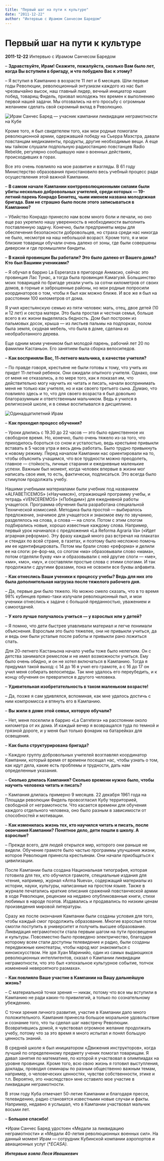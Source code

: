```yaml
---
title: "Первый шаг на пути к культуре"
date: "2011-12-22"
author: "Интервью с Ирамом Санчесом Баредом"
---
```


# Первый шаг на пути к культуре

**2011-12-22** Интервью с Ирамом Санчесом Баредом

– **Здравствуйте, Ирам! Скажите, пожалуйста, сколько Вам было лет, когда Вы вступили в бригаду, и что побудило Вас к этому?**

– Я вступил в Кампанию в возрасте 11 лет и 6 месяцев. Шли первые годы Революции, революционный энтузиазм каждого из нас был чрезвычайно высок, наш главный лидер, вечный инициатор наших побед, товарищ Фидель, призвал молодежь тех времен к выполнению первой нашей задачи. Мы отозвались на его просьбу с огромным желанием сделать свой скромный вклад в Революцию.

![Ирам Санчес Баред — учасник кампании ликвидации неграмотности на Кубе](images/cuba_alfabetizacion/hiram-2.jpg)

Кроме того, я был свидетелем того, как мои родные помогали революционной армии, одержавшей победу на Сьерра Маэстра, давали повстанцам медикаменты, продукты, другие необходимые вещи. А еще мы тайком слушали подпольную радиостанцию повстанцев Radio Rebelde, регулярно сообщавшую нам о военных действиях, происходивших в горах.

Все это очень повлияло на мое развитие и взгляды. В 61 году Министерство образования приостановило весь учебный процесс ради осуществления этой важной Кампании.

– **В самом начале Кампании контрреволюционными силами были убиты несколько добровольных учителей, среди которых — 19-летний парень Конрадо Бенитец, чьим именем названа молодежная бригада. Вам не страшно было после этого записываться в Кампанию?**

– Убийство Конрадо принесло нам всем много боли и печали, но оно еще раз укрепило нашу уверенность в необходимости выполнить поставленную задачу. Конечно, были предприняты меры для обеспечения безопасности добровольцев, но страха среди нас никогда не было, несмотря на наш небольшой возраст. Кроме того, я и мои близкие товарищи обучали очень далеко от зоны, где были совершены диверсии и где промышляли бандиты.

– **В какой провинции Вы работали? Это было далеко от Вашего дома? Кто был Вашими учениками?**

– Я обучал в баррио La Esperanza в пригороде Анмасио, сейчас это провинция Лас Тунас, а тогда была провинция Камагуэй. Большинство моих товарищей по бригаде уехали учить за сотни километров от своих домов, в горные и заброшенные районы, но мои родные попросили координаторов о том, чтобы я был как можно ближе. И все же я был на расстоянии 100 километров от дома.

Я учил крестьянскую семью из пяти человек: мать, отец, двое детей (10 и 12 лет) и сестра матери. Это была простая и честная семья, больше всего в их жизни выделялась бедность. Дом был построен из пальмовых досок, крыша — из листьев пальмы на подпорках, полом была земля, скудная мебель, что была в доме, сделана из необработанного дерева.

Еще одним моим учеником был молодой парень, рабочий лет 20 по фамилии Кастаньон. Его занятием была сборка велосипедов.

– **Как восприняли Вас, 11-летнего мальчика, в качестве учителя?**

– По правде говоря, крестьяне не были готовы к тому, что учить их придет 11-летний ребенок. Они ожидали опытного учителя. Однако, они от меня не отказались, а по мере того, как я показал им, что действительно могу научить их читать и писать, начали воспринимать меня не только как учителя, но и как своего третьего сына. Думаю, что повлияло здесь и то, что для своего возраста я был довольно благоразумным и ответственным мальчиком. Ведь я учился в религиозной школе, и в семье воспитывался в дисциплине.

![Одинадцатилетний Ирам](images/cuba_alfabetizacion/hiram-1.jpg)

– **Как проходил процесс обучения?**

– Уроки длились с 19.30 до 22 часов — это было единственное их свободное время. Но, конечно, было очень тяжело из-за того, что приходилось бороться со сном и усталостью, ведь крестьяне привыкли вставать в 5 часов утра и весь день работать. Было трудно привыкнуть к новому режиму. Перед началом Кампании нас ориентировали на то, чтобы объяснить учащимся, что все трудности можно преодолеть, главное — стойкость, личные старания и ежедневные маленькие успехи. Важным был момент, когда человек впервые в жизни мог написать свое имя, то есть, фактически, подписаться. Это всегда было стимулом продолжать учебу.

Нашими учебными материалами были учебник под названием «ALFABETICEMOS» («Научимся»), отражающий программу учебы, и тетрадь «VENCEREMOS» («Победим») для ежедневной работы учащегося. Программа обучения была разработана специальной Технической комиссией. Методика была простой — выбиралось предложение, значимое для учащегося и знакомое ему по звучанию, разделялось на слова, а слова — на слоги. Потом с этим слогом подбирались новые, хорошо известные каждому слова. Например, первый урок начинался с предложения «La Reforma Agraria Va» («Идет аграрная реформа»). Эту фразу каждый много раз встречал на плакатах и стендах по всей стране, в газетах, и поэтому было несложно помочь им ее идентифицировать. Потом мы брали слово «реформа» и делили ее на слоги: ре-фор-ма, со слогом «ма» образовывали слово «мама», потом отделяли букву «м» и образовывали с ней другие слоги — «ме», «ми», «мо», «му», и составляли простые слова с этими слогами. И так продолжали с другими фразами, пока не освоили все буквы алфавита.

– **Как отнеслись Ваши ученики к процессу учебы? Ведь для них это была дополнительная нагрузка после тяжелого рабочего дня.**

– Да, первые дни было тяжело. Но можно смело сказать, что в то время 98% кубинцев прямо-таки излучали революционный пыл, и мои ученики отнеслись к задаче с большой преданностью, уважением и самоотдачей.

– **У кого лучше получалось учиться — у взрослых или у детей?**

– Я помню, что дети быстрее улавливали материал и легче понимали объяснения. Взрослым это было тяжелее, они не привыкли учиться, да и ведь они были усталые после работы и привыкли рано ложиться спать.

Для 20-летнего Кастаньона начало учебы тоже было нелегким. Он с детства занимался ремеслом и не имел возможности учиться. Ему было очень обидно, и он не хотел включаться в Кампанию. Тогда я придумал такой выход: с 14 до 16 я учил его грамоте, а с 16 до 17 он учил меня собирать велосипеды. Так мне удалось его переубедить, и к концу обучения он превратился в другого человека.

– **Удивительная изобретательность в таком маленьком возрасте!**

– Да, позже я сам удивлялся, вспоминая, как мне удалось достичь с ним компромисса и втянуть его в Кампанию.

– **Вы жили в доме этой семьи, которую обучали?**

– Нет, меня поселили в баррио «La Carretera» на расстоянии около километра от их дома. И каждый вечер я возвращался туда по темной и грязной дороге, и у меня был только фонарик на батарейках для освещения.

– **Как была структурирована бригада?**

– Каждую группу добровольных учителей возглавлял координатор Кампании, который время от времени посещал нас, чтобы узнать о том, как идут дела, какие есть проблемы и трудности, дать нам определенные указания.

– **Сколько длилась Кампания? Сколько времени нужно было, чтобы научить человека читать и писать?**

– Кампания длилась примерно 9 месяцев. 22 декабря 1961 года на Площади революции Фидель провозгласил Кубу территорией, свободной от неграмотности. Что касается времени для обучения каждого отдельного человека, оно было разным в зависимости от способностей и мотивации.

– **Как изменилась жизнь тех, кто научился читать и писать, после окончания Кампании? Понятное дело, дети пошли в школу. А взрослые?**

– Прежде всего, для людей открылся мир, которого они раньше не видели. Обучение грамоте было частью программы улучшения жизни, которое Революция принесла крестьянам. Они начали приобщаться к цивилизации.

После Кампании была создана Национальная типография, которая готовила для тех, кто обучился грамоте, специальные издания для чтения, например, журнал «Arma Nueva», содержащий материалы из истории, науки, культуры, написанные на простом языке. Также в журнале печатались краткие описания сражений повстанческой армии в ходе Революции, рецензии на недавно опубликованные книги, стихи любимых в народе поэтов. Издавались и продавались по низким ценам произведения мировой литературы.

Сразу же после окончания Кампании были созданы условия для того, чтобы каждый смог продолжить образование. Многие взрослые потом смогли поступить в университет и получить высшее образование. Ликвидация неграмотности стала первым шагом на пути просвещения и культуры. Повсеместно было проведено электричество, благодаря которому всем стали доступны телевидение и радио, были созданы передвижные кинотеатры, чтобы народ мог знакомиться с киноискусством. Не зря Хуан Маринийо, один из самых выдающихся революционных интеллигентов, сказал о Кампании ликвидации неграмотности, что это был «эпохальное культурное событие, толчок изменений невероятного размаха».

– **Как повлияло Ваше участие в Кампании на Вашу дальнейшую жизнь?**

– С материальной точки зрения — никак, потому что все мы вступили в Кампанию не ради каких-то привилегий, а только по сознательному убеждению.

С точки зрения личного развития, участие в Кампании дало много положительного. Кампания принесла большое моральное удовольствие и сознание того, что ты сделал шаг навстречу Революции. Возвратившись домой, я чувствовал огромное желание продолжать учебу, потому что за это время я много испытал и понял большую ценность знаний.

В средней школе я был инициатором «Движения инструкторов», когда лучший по определенному предмету ученик помогал товарищам. Я давал занятия по математике, по которой я участвовал в олимпиадах на уровне провинции. Кроме того, всю свою жизнь я готовил выступления, доклады, проводил семинары по разным общественно важным темам, например, о человеческих ценностях, чувстве собственности, этике и т.п. Вероятно, это «наследство» мне оставило мое участие в ликвидации неграмотности.

В этом году Куба отмечает 50-летие Кампании и благодаря прессе, телевидению, радио становятся известными новые случаи и факты. Например, недавно я услышал, что в Кампании участвовал мальчик восьми лет.

– **Большое спасибо!**

*Ирам Санчес Баред удостоен «Медали за ликвидацию неграмотности» и «Медали 40-летия революционных военных сил». На данный момент Ирам — сотрудник Кубинской компании аэропортов и авиационных услуг (**ECASA).*

***Интервью взяла Леся Ивашкевич***